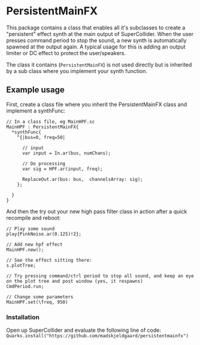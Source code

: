 # PersistentMainFX

This package contains a class that enables all it's subclasses to create a "persistent" effect synth at the main output of SuperCollider. When the user presses command period to stop the sound, a new synth is automatically spawned at the output again. A typical usage for this is adding an output limiter or DC effect to protect the user/speakers.

The class it contains (`PersistentMainFX`) is not used directly but is inherited by a sub class where you implement your synth function.

## Example usage


First, create a class file where you inherit the PersistentMainFX class and implement a synthFunc:
```
// In a class file, eg MainHPF.sc
MainHPF : PersistentMainFX{
  *synthFunc{
    ^{|bus=0, freq=50|

      // input
      var input = In.ar(bus, numChans);

      // Do processing
      var sig = HPF.ar(input, freq);

      ReplaceOut.ar(bus: bus,  channelsArray: sig);
    };

  }
}
```

And then the try out your new high pass filter class in action after a quick recompile and reboot:

```
// Play some sound
play{PinkNoise.ar(0.125)!2};

// Add new hpf effect
MainHPF.new();

// See the effect sitting there:
s.plotTree;

// Try pressing command/ctrl period to stop all sound, and keep an eye on the plot tree and post window (yes, it respawns)
CmdPeriod.run;

// Change some parameters
MainHPF.set(\freq, 950)
```

### Installation

Open up SuperCollider and evaluate the following line of code:
`Quarks.install("https://github.com/madskjeldgaard/persistentmainfx")`

